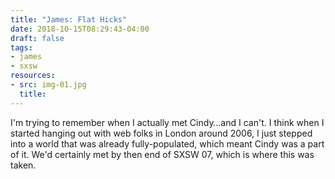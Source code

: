 ```yaml
---
title: "James: Flat Hicks"
date: 2018-10-15T08:29:43-04:00
draft: false
tags:
- james
- sxsw
resources:
- src: img-01.jpg
  title:
---
```


I'm trying to remember when I actually met Cindy…and I can't. I think when I started hanging out with web folks in London around 2006, I just stepped into a world that was already fully-populated, which meant Cindy was a part of it. We'd certainly met by then end of SXSW 07, which is where this was taken.
